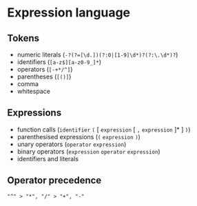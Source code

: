 # Expression language

## Tokens

 - numeric literals (`-?(?=[\d.])(?:0|[1-9]\d*)?(?:\.\d*)?`)
 - identifiers (`[a-z$][a-z0-9_]*`)
 - operators (`[-+*/^]`)
 - parentheses (`[()]`)
 - comma
 - whitespace

## Expressions

 - function calls (`identifier` `(` [ `expression` [ `,` `expression` ]* ] `)`)
 - parenthesised expressions (`(` `expression` `)`)
 - unary operators (`operator` `expression`)
 - binary operators (`expression` `operator` `expression`)
 - identifiers and literals

## Operator precedence

```
"^" > "*", "/" > "+", "-"
```
